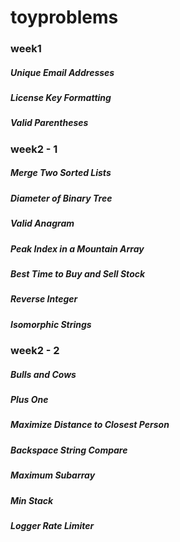 # toyproblems
### week1
##### Unique Email Addresses
##### License Key Formatting
##### Valid Parentheses  

### week2 - 1
##### Merge Two Sorted Lists
##### Diameter of Binary Tree
##### Valid Anagram
##### Peak Index in a Mountain Array
##### Best Time to Buy and Sell Stock 
##### Reverse Integer
##### Isomorphic Strings

### week2 - 2
##### Bulls and Cows
##### Plus One
##### Maximize Distance to Closest Person  
##### Backspace String Compare
##### Maximum Subarray
##### Min Stack
##### Logger Rate Limiter